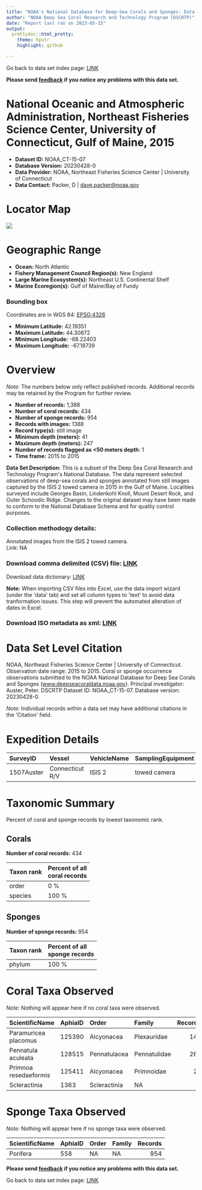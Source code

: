 ```yaml
---
title: "NOAA's National Database for Deep-Sea Corals and Sponges: Data Set Dashboard (Cruise)"
author: "NOAA Deep Sea Coral Research and Technology Program (DSCRTP)"
date: "Report last ran on 2023-05-15"
output:
  prettydoc::html_pretty:
    theme: hpstr
    highlight: github

---
```







Go back to data set index page: [LINK](https://www.ncei.noaa.gov/waf/dsc-data/dashboards/DatasetID_Table.html)

**Please send [feedback](https://deepseacoraldata.noaa.gov/resources/contact) if you notice any problems with this data set.**

# National Oceanic and Atmospheric Administration, Northeast Fisheries Science Center, University of Connecticut, Gulf of Maine, 2015


* **Dataset ID:** NOAA_CT-15-07
* **Database Version:** 20230428-0
* **Data Provider:** NOAA, Northeast Fisheries Science Center | University of Connecticut
* **Data Contact:** Packer, D | dave.packer@noaa.gov

# Locator Map

<img src="C:/rworking/deepseatools/reports/datasetid/cruise/NOAA_CT-15-07_files/figure-html/map-1.png" style="display: block; margin: auto;" />

# Geographic Range
* **Ocean:** North Atlantic
* **Fishery Management Council Region(s):** New England
* **Large Marine Ecosystem(s):** Northeast U.S. Continental Shelf
* **Marine Ecoregion(s):** Gulf of Maine/Bay of Fundy

### Bounding box

Coordinates are in WGS 84: [EPSG:4326](https://spatialreference.org/ref/epsg/wgs-84/)

* **Minimum Latitude:** 42.19351
* **Maximum Latitude:** 44.30872
* **Minimum Longitude:** -68.22403
* **Maximum Longitude:** -67.18739

# Overview
*Note:* The numbers below only reflect published records. Additional records may be retained by the Program for further review.

* **Number of records:** 1,388
* **Number of coral records:** 434 
* **Number of sponge records:** 954
* **Records with images:** 1388
* **Record type(s):** still image
* **Minimum depth (meters):** 41
* **Maximum depth (meters):** 247
* **Number of records flagged as <50 meters depth**: 1
* **Time frame:** 2015 to 2015

**Data Set Description:** This is a subset of the Deep Sea Coral Research and Technology Program's National Database. The data represent selected observations of deep-sea corals and sponges annotated from still images captured by the ISIS 2 towed camera in 2015 in the Gulf of Maine. Localities surveyed include Georges Basin, Lindenkohl Knoll, Mount Desert Rock, and Outer Schoodic Ridge. Changes to the original dataset may have been made to conform to the National Database Schema and for quality control purposes.

### Collection methodogy details: 

Annotated images from the ISIS 2 towed camera.   
Link: NA

### Download comma delimited (CSV) file: [LINK](https://www.ncei.noaa.gov/erddap/tabledap/deep_sea_corals.csv?CatalogNumber%2CVernacularNameCategory%2CVernacularName%2CScientificName%2CVerbatimScientificName%2CTaxonRank%2CAphiaID%2CPhylum%2CClass%2CSubclass%2COrder%2CSuborder%2CFamily%2CSubfamily%2CGenus%2CSubgenus%2CSpecies%2CSubspecies%2CScientificNameAuthorship%2CTypeStatus%2CSynonyms%2CIdentificationComments%2CIdentifiedBy%2CIdentificationDate%2CIdentificationQualifier%2CAssociatedSequences%2CIndividualCount%2CCategoricalAbundance%2CDensity%2CCover%2CVerbatimSize%2CMinimumSize%2CMaximumSize%2CWeightInKg%2CCondition%2CAssociatedTaxa%2COccurrenceComments%2CSubstrate%2CHabitat%2CCMECSGeoForm%2CCMECSSubstrate%2CCMECSBiotic%2CTemperature%2CSalinity%2COxygen%2CpH%2CpHscale%2CpCO2%2CTA%2CDIC%2COcean%2CLargeMarineEcosystem%2CCountry%2CFishCouncilRegion%2CLocality%2CStation%2CObservationDate%2CObservationYear%2CObservationTime%2Clatitude%2Clongitude%2CDepthInMeters%2CDepthMethod%2CShallowFlag%2CgisEtopoDepth%2CgisGEBCODepth%2CgisCRMDepth%2CStartLatitude%2CStartLongitude%2CEndLatitude%2CEndLongitude%2CMinimumDepthInMeters%2CMaximumDepthInMeters%2CVerbatimLatitude%2CVerbatimLongitude%2CLocationAccuracy%2CNavType%2CLocationComments%2CSurveyID%2CVessel%2CPI%2CPIAffiliation%2CPurpose%2CSurveyComments%2CEventID%2CSamplingEquipment%2CVehicleName%2CSampleAreaInSquareMeters%2CfootprintWKT%2CfootprintSRS%2COtherData%2CEntryDate%2CReporter%2CReporterEmail%2CReporterComments%2CDataProvider%2CDataContact%2CModified%2CRecordType%2CRepository%2CCitation%2CSampleID%2CTrackingID%2CDatasetID%2CWebSite%2CImageURL&DatasetID=%22NOAA_CT-15-07%22)

Download data dictionary: [LINK](https://www.ncei.noaa.gov/waf/dsc-data/metadata/20221213-0_NOAA_NDB_corals_sponges_data_dictionary.csv)

**Note:** When importing CSV files into Excel, use the data import wizard (under the 'data' tab) and set all column types to 'text' to avoid data tranformation issues. This step will prevent the automated alteration of dates in Excel.  

### Download ISO metadata as xml: [LINK](https://www.ncei.noaa.gov/waf/dsc-data/metadata/NOAA_CT-15-07.xml)

# Data Set Level Citation
NOAA, Northeast Fisheries Science Center | University of Connecticut. Observation date range: 2015 to 2015. Coral or sponge occurrence observations submitted to the NOAA National Database for Deep Sea Corals and Sponges (www.deepseacoraldata.noaa.gov). Principal investigator: Auster, Peter. DSCRTP Dataset ID: NOAA_CT-15-07. Database version: 20230428-0. 

*Note:* Individual records within a data set may have additional citations in the 'Citation' field.

# Expedition Details


|SurveyID   |Vessel          |VehicleName |SamplingEquipment |RecordType  |
|:----------|:---------------|:-----------|:-----------------|:-----------|
|1507Auster |Connecticut R/V |ISIS 2      |towed camera      |still image |

# Taxonomic Summary
Percent of coral and sponge records by lowest taxonomic rank.

## Corals 

**Number of coral records:** 434 

|Taxon rank |Percent of all<br/> coral records |
|:----------|:---------------------------------|
|order      |0 %                               |
|species    |100 %                             |

## Sponges 

**Number of sponge records:** 954 

|Taxon rank |Percent of all<br/> sponge records |
|:----------|:----------------------------------|
|phylum     |100 %                              |

# Coral Taxa Observed
*Note:* Nothing will appear here if no coral taxa were observed.


|ScientificName        |AphiaID |Order        |Family       | Records|
|:---------------------|:-------|:------------|:------------|-------:|
|Paramuricea placomus  |125390  |Alcyonacea   |Plexauridae  |     147|
|Pennatula aculeata    |128515  |Pennatulacea |Pennatulidae |     261|
|Primnoa resedaeformis |125411  |Alcyonacea   |Primnoidae   |      25|
|Scleractinia          |1363    |Scleractinia |NA           |       1|

# Sponge Taxa Observed
*Note:* Nothing will appear here if no sponge taxa were observed.


|ScientificName |AphiaID |Order |Family | Records|
|:--------------|:-------|:-----|:------|-------:|
|Porifera       |558     |NA    |NA     |     954|

**Please send [feedback](https://deepseacoraldata.noaa.gov/resources/contact) if you notice any problems with this data set.**

Go back to data set index page: [LINK](https://www.ncei.noaa.gov/waf/dsc-data/dashboards/DatasetID_Table.html)

